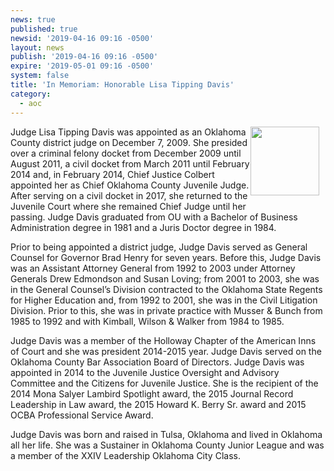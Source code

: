 ```yaml
---
news: true
published: true
newsid: '2019-04-16 09:16 -0500'
layout: news
publish: '2019-04-16 09:16 -0500'
expire: '2019-05-01 09:16 -0500'
system: false
title: 'In Memoriam: Honorable Lisa Tipping Davis'
category:
  - aoc
---
```

<img style="width: 110px; float: right; margin: 0 10px 10px 0;" src='http://www.oscn.net/images/news/lisadavis.jpg' />
Judge Lisa Tipping Davis was appointed as an Oklahoma County district judge on December 7, 2009. She presided over a criminal felony docket from December 2009 until August 2011, a civil docket from March 2011 until February 2014 and, in February 2014, Chief Justice Colbert appointed her as Chief Oklahoma County Juvenile Judge. After serving on a civil docket in 2017, she returned to the Juvenile Court where she remained Chief Judge until her passing.  Judge Davis graduated from OU with a Bachelor of Business Administration degree in 1981 and a Juris Doctor degree in 1984.

Prior to being appointed a district judge, Judge Davis served as General Counsel for Governor Brad Henry for seven years. Before this, Judge Davis was an Assistant Attorney General from 1992 to 2003 under Attorney Generals Drew Edmondson and Susan Loving; from 2001 to 2003, she was in the General Counsel’s Division contracted to the Oklahoma State Regents for Higher Education and, from 1992 to 2001, she was in the Civil Litigation Division. Prior to this, she was in private practice with Musser & Bunch from 1985 to 1992 and with Kimball, Wilson & Walker from 1984 to 1985.

Judge Davis was a member of the Holloway Chapter of the American Inns of Court and she was president 2014-2015 year. Judge Davis served on the Oklahoma County Bar Association Board of Directors. Judge Davis was appointed in 2014 to the Juvenile Justice Oversight and Advisory Committee and the Citizens for Juvenile Justice. She is the recipient of the 2014 Mona Salyer Lambird Spotlight award, the 2015 Journal Record Leadership in Law award, the 2015 Howard K. Berry Sr. award and 2015 OCBA Professional Service Award.

Judge Davis was born and raised in Tulsa, Oklahoma and lived in Oklahoma all her life. She was a Sustainer in Oklahoma County Junior League and was a member of the XXIV Leadership Oklahoma City Class.
